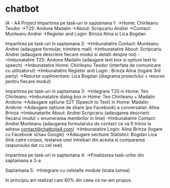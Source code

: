 # chatbot
IA - A4 Project 
Impartirea pe task-uri in saptamana 1:
->Home: Chirileanu Teodor
->T2S: Andone Madalin
->About: Scripcariu Andrei
->Contact: Munteanu Andrei
->Register and Login: Brinza Alina si Lica Bogdan

Impartirea pe task-uri in saptamana 2:
->Imbunatatire Contact: Munteanu Andrei (adaugare formular, trimitere mail)
->Imbunatatire About: Scripcariu Andrei (adaugare descriere fiecare modul si detalii despre noi)
->Imbunatatire T2S: Andone Madalin (adaugare text box si optiuni text to speech)
->Imbunatatire Home: Chirileanu Teodor (interfata de comunicare cu utilizatorul)
->Imbunatatire Register and Login : Brinza Alina (logare 3rd party)
->Resurse suplimentare: Lica Bogdan (diagrama proiectului + resurse pentru fiecare modul)

Impartirea pe task-uri in saptamana 3:
->Integrare T2S in Home: Teo Chirileanu
->Imbunatatire dialog box in Home: Teo Chirileanu + Madalin Andone
->Adaugare optiune S2T (Speech to Text) in Home: Madalin Andone
->Adaugare optiune de share (pe Facebook) a conversatiei: Alina Brinza
->Imbunatarite About: Andrei Scripcariu (adaugarea descrierii fiecarui modul + enumerarea membrilor in linie)
->Imbunatatire Contact: Andrei Munteanu (adaugarea formularului de contact ce va fi trimis la adresa contact@chatbota4.com)
->Imbunatatire Login: Alina Brinza (logare cu Facebook si/sau Google)
->Adaugare sectiune Statistici: Bogdan Lica (link catre corpus, testarea unei intrebari din acesta si compararea raspunsului dat cu cel real)

Impartirea pe task-uri in saptamana 4:
->Finalizarea task-urilor din saptamana a 3-a

Saptamana 5: 
->Integrare cu celelalte module (toata lumea)

In principiu am realizat cam 80% din ceea ce ne-am propus.
